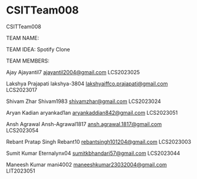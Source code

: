 # CSITTeam008
CSITTeam008

TEAM NAME:

TEAM IDEA: Spotify Clone

TEAM MEMBERS:

Ajay   Ajayantil7   ajayantil2004@gmail.com   LCS2023025

Lakshya Prajapati   lakshya-3804   lakshyaiffco.prajapati@gmail.com   LCS2023017

Shivam Zhar   Shivam1983   shivamzhar@gmail.com   LCS2023024

Aryan Kadian   aryankad1an   aryankaddian842@gmail.com   LCS2023051

Ansh Agrawal   Ansh-Agrawal1817   ansh.agrawal.1817@gmail.com   LCS2023054

Rebant Pratap Singh   Rebant10   rebantsingh101204@gmail.com   LCS2023003

Sumit Kumar   Eternalynx04   sumitkbhandari57@gmail.com    LCS2023044

Maneesh Kumar   mani4002   maneeshkumar23032004@gmail.com   LIT2023051

